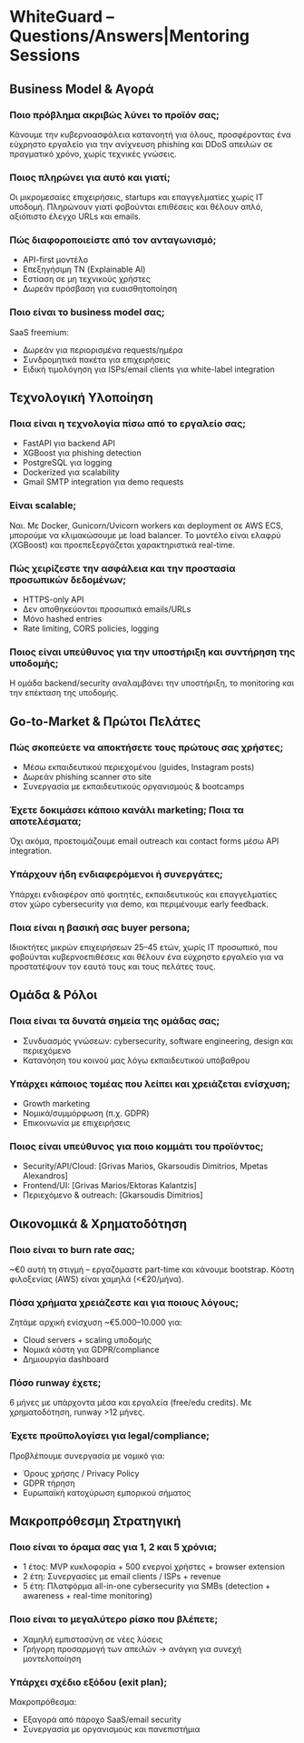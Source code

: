 # WhiteGuard – Questions/Answers|Mentoring Sessions

## Business Model & Αγορά

### Ποιο πρόβλημα ακριβώς λύνει το προϊόν σας;
Κάνουμε την κυβερνοασφάλεια κατανοητή για όλους, προσφέροντας ένα εύχρηστο εργαλείο για την ανίχνευση phishing και DDoS απειλών σε πραγματικό χρόνο, χωρίς τεχνικές γνώσεις.

### Ποιος πληρώνει για αυτό και γιατί;
Οι μικρομεσαίες επιχειρήσεις, startups και επαγγελματίες χωρίς IT υποδομή. Πληρώνουν γιατί φοβούνται επιθέσεις και θέλουν απλό, αξιόπιστο έλεγχο URLs και emails.

### Πώς διαφοροποιείστε από τον ανταγωνισμό;
- API-first μοντέλο
- Επεξηγήσιμη ΤΝ (Explainable AI)
- Εστίαση σε μη τεχνικούς χρήστες
- Δωρεάν πρόσβαση για ευαισθητοποίηση

### Ποιο είναι το business model σας;
SaaS freemium:
- Δωρεάν για περιορισμένα requests/ημέρα
- Συνδρομητικά πακέτα για επιχειρήσεις
- Ειδική τιμολόγηση για ISPs/email clients για white-label integration

## Τεχνολογική Υλοποίηση

### Ποια είναι η τεχνολογία πίσω από το εργαλείο σας;
- FastAPI για backend API
- XGBoost για phishing detection
- PostgreSQL για logging
- Dockerized για scalability
- Gmail SMTP integration για demo requests

### Είναι scalable;
Ναι. Με Docker, Gunicorn/Uvicorn workers και deployment σε AWS ECS, μπορούμε να κλιμακώσουμε με load balancer. Το μοντέλο είναι ελαφρύ (XGBoost) και προεπεξεργάζεται χαρακτηριστικά real-time.

### Πώς χειρίζεστε την ασφάλεια και την προστασία προσωπικών δεδομένων;
- HTTPS-only API
- Δεν αποθηκεύονται προσωπικά emails/URLs
- Μόνο hashed entries
- Rate limiting, CORS policies, logging

### Ποιος είναι υπεύθυνος για την υποστήριξη και συντήρηση της υποδομής;
Η ομάδα backend/security αναλαμβάνει την υποστήριξη, το monitoring και την επέκταση της υποδομής.

## Go-to-Market & Πρώτοι Πελάτες

### Πώς σκοπεύετε να αποκτήσετε τους πρώτους σας χρήστες;
- Μέσω εκπαιδευτικού περιεχομένου (guides, Instagram posts)
- Δωρεάν phishing scanner στο site
- Συνεργασία με εκπαιδευτικούς οργανισμούς & bootcamps

### Έχετε δοκιμάσει κάποιο κανάλι marketing; Ποια τα αποτελέσματα;
Όχι ακόμα, προετοιμάζουμε email outreach και contact forms μέσω API integration.

### Υπάρχουν ήδη ενδιαφερόμενοι ή συνεργάτες;
Υπάρχει ενδιαφέρον από φοιτητές, εκπαιδευτικούς και επαγγελματίες στον χώρο cybersecurity για demo, και περιμένουμε early feedback.

### Ποια είναι η βασική σας buyer persona;
Ιδιοκτήτες μικρών επιχειρήσεων 25–45 ετών, χωρίς IT προσωπικό, που φοβούνται κυβερνοεπιθέσεις και θέλουν ένα εύχρηστο εργαλείο για να προστατέψουν τον εαυτό τους και τους πελάτες τους.

## Ομάδα & Ρόλοι

### Ποια είναι τα δυνατά σημεία της ομάδας σας;
- Συνδυασμός γνώσεων: cybersecurity, software engineering, design και περιεχόμενο
- Κατανόηση του κοινού μας λόγω εκπαιδευτικού υπόβαθρου

### Υπάρχει κάποιος τομέας που λείπει και χρειάζεται ενίσχυση;
- Growth marketing
- Νομικά/συμμόρφωση (π.χ. GDPR)
- Επικοινωνία με επιχειρήσεις

### Ποιος είναι υπεύθυνος για ποιο κομμάτι του προϊόντος;
- Security/API/Cloud: [Grivas Marios, Gkarsoudis Dimitrios, Mpetas Alexandros]
- Frontend/UI: [Grivas Marios/Ektoras Kalantzis]
- Περιεχόμενο & outreach: [Gkarsoudis Dimitrios]

## Οικονομικά & Χρηματοδότηση

### Ποιο είναι το burn rate σας;
~€0 αυτή τη στιγμή – εργαζόμαστε part-time και κάνουμε bootstrap. Κόστη φιλοξενίας (AWS) είναι χαμηλά (<€20/μήνα).

### Πόσα χρήματα χρειάζεστε και για ποιους λόγους;
Ζητάμε αρχική ενίσχυση ~€5.000–10.000 για:
- Cloud servers + scaling υποδομής
- Νομικά κόστη για GDPR/compliance
- Δημιουργία dashboard

### Πόσο runway έχετε;
6 μήνες με υπάρχοντα μέσα και εργαλεία (free/edu credits). Με χρηματοδότηση, runway >12 μήνες.

### Έχετε προϋπολογίσει για legal/compliance;
Προβλέπουμε συνεργασία με νομικό για:
- Όρους χρήσης / Privacy Policy
- GDPR τήρηση
- Ευρωπαϊκή κατοχύρωση εμπορικού σήματος

## Μακροπρόθεσμη Στρατηγική

### Ποιο είναι το όραμα σας για 1, 2 και 5 χρόνια;

- 1 έτος: MVP κυκλοφορία + 500 ενεργοί χρήστες + browser extension
- 2 έτη: Συνεργασίες με email clients / ISPs + revenue
- 5 έτη: Πλατφόρμα all-in-one cybersecurity για SMBs (detection + awareness + real-time monitoring)

### Ποιο είναι το μεγαλύτερο ρίσκο που βλέπετε;
- Χαμηλή εμπιστοσύνη σε νέες λύσεις
- Γρήγορη προσαρμογή των απειλών → ανάγκη για συνεχή μοντελοποίηση

### Υπάρχει σχέδιο εξόδου (exit plan);
Μακροπρόθεσμα:
- Εξαγορά από πάροχο SaaS/email security
- Συνεργασία με οργανισμούς και πανεπιστήμια
